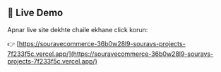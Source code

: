 ## 🚀 Live Demo

Apnar live site dekhte chaile ekhane click korun:

👉 [https://souravecommerce-36b0w28l9-souravs-projects-7f233f5c.vercel.app/](https://souravecommerce-36b0w28l9-souravs-projects-7f233f5c.vercel.app/)

